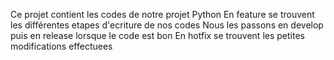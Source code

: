 Ce projet contient les codes de notre projet Python
En feature se trouvent les différentes etapes d'ecriture de nos codes 
Nous les passons en develop puis en release lorsque le code est bon
En hotfix se trouvent les petites modifications effectuees
